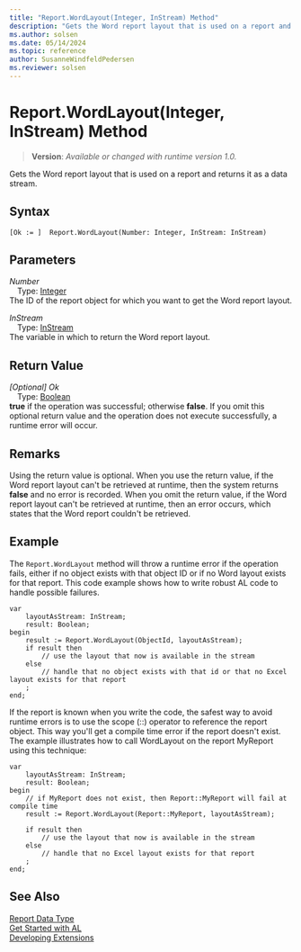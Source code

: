 ```yaml
---
title: "Report.WordLayout(Integer, InStream) Method"
description: "Gets the Word report layout that is used on a report and returns it as a data stream."
ms.author: solsen
ms.date: 05/14/2024
ms.topic: reference
author: SusanneWindfeldPedersen
ms.reviewer: solsen
---
```

[//]: # (START>DO_NOT_EDIT)
[//]: # (IMPORTANT:Do not edit any of the content between here and the END>DO_NOT_EDIT.)
[//]: # (Any modifications should be made in the .xml files in the ModernDev repo.)
# Report.WordLayout(Integer, InStream) Method
> **Version**: _Available or changed with runtime version 1.0._

Gets the Word report layout that is used on a report and returns it as a data stream.


## Syntax
```AL
[Ok := ]  Report.WordLayout(Number: Integer, InStream: InStream)
```
## Parameters
*Number*  
&emsp;Type: [Integer](../integer/integer-data-type.md)  
The ID of the report object for which you want to get the Word report layout.  

*InStream*  
&emsp;Type: [InStream](../instream/instream-data-type.md)  
The variable in which to return the Word report layout.  


## Return Value
*[Optional] Ok*  
&emsp;Type: [Boolean](../boolean/boolean-data-type.md)  
**true** if the operation was successful; otherwise **false**.   If you omit this optional return value and the operation does not execute successfully, a runtime error will occur.  


[//]: # (IMPORTANT: END>DO_NOT_EDIT)

## Remarks

Using the return value is optional. When you use the return value, if the Word report layout can't be retrieved at runtime, then the system returns **false** and no error is recorded. When you omit the return value, if the Word report layout can't be retrieved at runtime, then an error occurs, which states that the Word report couldn't be retrieved.  
  
## Example

The `Report.WordLayout` method will throw a runtime error if the operation fails, either if no object exists with that object ID or if no Word layout exists for that report. This code example shows how to write robust AL code to handle possible failures.

```AL
var
    layoutAsStream: InStream;
    result: Boolean;
begin
    result := Report.WordLayout(ObjectId, layoutAsStream);
    if result then
        // use the layout that now is available in the stream
    else
        // handle that no object exists with that id or that no Excel layout exists for that report
    ;
end;
```

If the report is known when you write the code, the safest way to avoid runtime errors is to use the scope (::) operator to reference the report object. This way you'll get a compile time error if the report doesn't exist. The example illustrates how to call WordLayout on the report MyReport using this technique:

```AL
var
    layoutAsStream: InStream;
    result: Boolean;
begin
    // if MyReport does not exist, then Report::MyReport will fail at compile time
    result := Report.WordLayout(Report::MyReport, layoutAsStream);

    if result then
        // use the layout that now is available in the stream
    else
        // handle that no Excel layout exists for that report
    ;
end;
```


## See Also
[Report Data Type](report-data-type.md)  
[Get Started with AL](../../devenv-get-started.md)  
[Developing Extensions](../../devenv-dev-overview.md)
